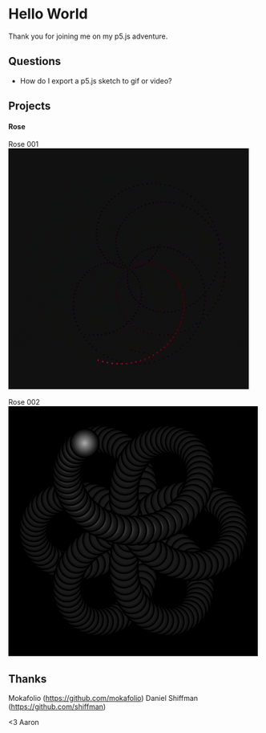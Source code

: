 # Hello World

Thank you for joining me on my p5.js adventure.

## Questions

* How do I export a p5.js sketch to gif or video?

## Projects

#### Rose

Rose 001
![Rose 001](/rose_001/rose_001.gif)

Rose 002
![Rose 002](/rose_002/rose_002.gif)

## Thanks

Mokafolio (https://github.com/mokafolio)
Daniel Shiffman (https://github.com/shiffman)

<3 Aaron